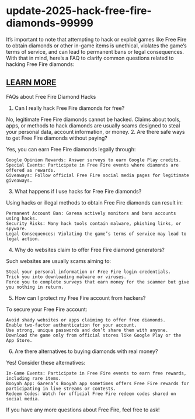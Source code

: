 # update-2025-hack-free-fire-diamonds-99999
It’s important to note that attempting to hack or exploit games like Free Fire to obtain diamonds or other in-game items is unethical, violates the game’s terms of service, and can lead to permanent bans or legal consequences. With that in mind, here’s a FAQ to clarify common questions related to hacking Free Fire diamonds:

<h2><a href="https://allresources.xyz/freefire.html/"><strong>LEARN MORE</strong></a></h2>

FAQs about Free Fire Diamond Hacks
1. Can I really hack Free Fire diamonds for free?

No, legitimate Free Fire diamonds cannot be hacked. Claims about tools, apps, or methods to hack diamonds are usually scams designed to steal your personal data, account information, or money.
2. Are there safe ways to get Free Fire diamonds without paying?

Yes, you can earn Free Fire diamonds legally through:

    Google Opinion Rewards: Answer surveys to earn Google Play credits.
    Special Events: Participate in Free Fire events where diamonds are offered as rewards.
    Giveaways: Follow official Free Fire social media pages for legitimate giveaways.

3. What happens if I use hacks for Free Fire diamonds?

Using hacks or illegal methods to obtain Free Fire diamonds can result in:

    Permanent Account Ban: Garena actively monitors and bans accounts using hacks.
    Security Risks: Many hack tools contain malware, phishing links, or spyware.
    Legal Consequences: Violating the game’s terms of service may lead to legal action.

4. Why do websites claim to offer Free Fire diamond generators?

Such websites are usually scams aiming to:

    Steal your personal information or Free Fire login credentials.
    Trick you into downloading malware or viruses.
    Force you to complete surveys that earn money for the scammer but give you nothing in return.

5. How can I protect my Free Fire account from hackers?

To secure your Free Fire account:

    Avoid shady websites or apps claiming to offer free diamonds.
    Enable two-factor authentication for your account.
    Use strong, unique passwords and don’t share them with anyone.
    Download the game only from official stores like Google Play or the App Store.

6. Are there alternatives to buying diamonds with real money?

Yes! Consider these alternatives:

    In-Game Events: Participate in Free Fire events to earn free rewards, including rare items.
    Booyah App: Garena’s Booyah app sometimes offers Free Fire rewards for participating in live streams or contests.
    Redeem Codes: Watch for official Free Fire redeem codes shared on social media.

If you have any more questions about Free Fire, feel free to ask!
